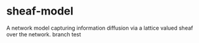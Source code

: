 # sheaf-model
A network model capturing information diffusion via a lattice valued sheaf over the network. branch test
